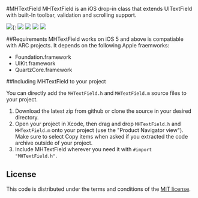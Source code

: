 #MHTextField
MHTextField is an iOS drop-in class that extends UITextField  with built-In toolbar, validation and scrolling support.

[![](http://mehfuzh.github.io/MHTextField/shot1.png)](http://mehfuzh.github.io/MHTextField/shot1.png){:
[![](http://mehfuzh.github.io/MHTextField/shot2.png)](http://mehfuzh.github.io/MHTextField/shot2.png)
[![](http://mehfuzh.github.io/MHTextField/shot3.png)](http://mehfuzh.github.io/MHTextField/shot3.png)
[![](http://mehfuzh.github.io/MHTextField/shot4.png)](http://mehfuzh.github.io/MHTextField/shot4.png)
[![](http://mehfuzh.github.io/MHTextField/shot5.png)](http://mehfuzh.github.io/MHTextField/shot5.png)

##Requirements
MHTextField works on iOS 5 and above is compatiable with ARC projects. It depends on the following Apple fraemworks:

* Foundation.framework
* UIKit.framework
* QuartzCore.framework


##Including MHTextField to your project

You can directly add the `MHTextField.h` and `MHTextField.m` source files to your project.

1. Download the latest zip from github or clone the source in your desired directory.
2. Open your project in Xcode, then drag and drop `MHTextField.h` and `MHTextField.m` onto your project (use the "Product Navigator view"). Make sure to select Copy items when asked if you extracted the code archive outside of your project. 
3. Include MHTextField wherever you need it with `#import "MHTextField.h"`.


## License

This code is distributed under the terms and conditions of the [MIT license](LICENSE). 
